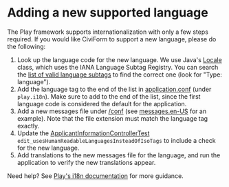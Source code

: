 # Adding a new supported language

The Play framework supports internationalization with only a few steps required. If you would like CiviForm to support a new language, please do the following:

1. Look up the language code for the new language. We use Java's [Locale](https://docs.oracle.com/en/java/javase/11/docs/api/java.base/java/util/Locale.html) class, which uses the IANA Language Subtag Registry. You can search the [list of valid language subtags](https://www.iana.org/assignments/language-subtag-registry/language-subtag-registry) to find the correct one (look for "Type: language").
1. Add the language tag to the end of the list in [application.conf](https://github.com/seattle-uat/civiform/blob/main/universal-application-tool-0.0.1/conf/application.conf) (under `play.i18n`). Make sure to add to the end of the list, since the first language code is considered the default for the application.
1. Add a new messages file under [/conf](https://github.com/seattle-uat/civiform/tree/main/universal-application-tool-0.0.1/conf) (see [messages.en-US](https://github.com/seattle-uat/civiform/blob/main/universal-application-tool-0.0.1/conf/messages.en-US) for an example). Note that the file extension must match the language tag exactly.
1. Update the [ApplicantInformationControllerTest](https://github.com/seattle-uat/civiform/blob/main/universal-application-tool-0.0.1/test/controllers/applicant/ApplicantInformationControllerTest.java) `edit_usesHumanReadableLanguagesInsteadOfIsoTags` to include a check for the new language.
1. Add translations to the new messages file for the language, and run the application to verify the new translations appear.

Need help? See [Play's i18n documentation](https://www.playframework.com/documentation/2.8.x/JavaI18N) for more guidance.